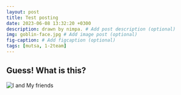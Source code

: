 ```yaml
---
layout: post
title: Test posting
date: 2023-06-08 13:32:20 +0300
description: drawn by nimpa. # Add post description (optional)
img: goblin-face.jpg # Add image post (optional)
fig-caption: # Add figcaption (optional)
tags: [mutsa, 1-2team]
---
```


## Guess! What is this?

![I and My friends]({{site.baseurl}}/assets/img/goblin.jpg)
